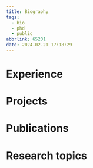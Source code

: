 ```yaml
---
title: Biography
tags:
  - bio
  - phd
  - public
abbrlink: 65201
date: 2024-02-21 17:18:29
---
```


<!-- more -->

# Experience

# Projects

# Publications

# Research topics